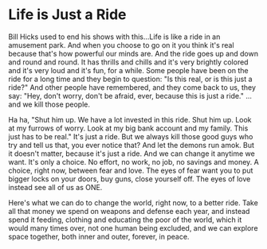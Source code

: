 # Life is Just a Ride

Bill Hicks used to end his shows with this...Life is like a ride in an amusement park. And when you choose to go on it you think it's real because that's how powerful our minds are.
And the ride goes up and down and round and round. It has thrills and chills and it's very brightly colored and it's very loud and it's fun, for a while. Some people have been on the ride for a long time and they begin to question: "Is this real, or is this just a ride?" And other people have remembered, and they come back to us, they say: "Hey, don't worry, don't be afraid, ever, because this is just a ride." ... and we kill those people.

Ha ha, "Shut him up. We have a lot invested in this ride. Shut him up. Look at my furrows of worry. Look at my big bank account and my family. This just has to be real." It's just a ride. But we always kill those good guys who try and tell us that, you ever notice that? And let the demons run amok. But it doesn't matter, because it's just a ride. And we can change it anytime we want. It's only a choice. No effort, no work, no job, no savings and money. A choice, right now, between fear and love. The eyes of fear want you to put bigger locks on your doors, buy guns, close yourself off. The eyes of love instead see all of us as ONE.

Here's what we can do to change the world, right now, to a better ride. Take all that money we spend on weapons and defense each year, and instead spend it feeding, clothing and educating the poor of the world, which it would many times over, not one human being excluded, and we can explore space together, both inner and outer, forever, in peace.
